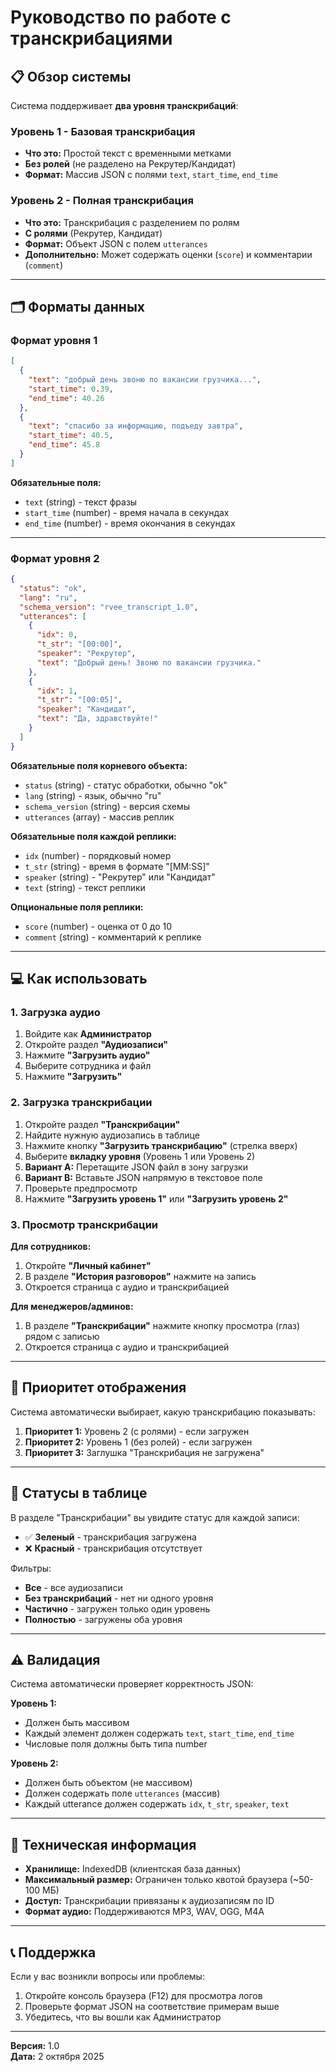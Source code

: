 # Руководство по работе с транскрибациями

## 📋 Обзор системы

Система поддерживает **два уровня транскрибаций**:

### Уровень 1 - Базовая транскрибация
- **Что это:** Простой текст с временными метками
- **Без ролей** (не разделено на Рекрутер/Кандидат)
- **Формат:** Массив JSON с полями `text`, `start_time`, `end_time`

### Уровень 2 - Полная транскрибация
- **Что это:** Транскрибация с разделением по ролям
- **С ролями** (Рекрутер, Кандидат)
- **Формат:** Объект JSON с полем `utterances`
- **Дополнительно:** Может содержать оценки (`score`) и комментарии (`comment`)

---

## 🗂️ Форматы данных

### Формат уровня 1

```json
[
  {
    "text": "добрый день звоню по вакансии грузчика...",
    "start_time": 0.39,
    "end_time": 40.26
  },
  {
    "text": "спасибо за информацию, подъеду завтра",
    "start_time": 40.5,
    "end_time": 45.8
  }
]
```

**Обязательные поля:**
- `text` (string) - текст фразы
- `start_time` (number) - время начала в секундах
- `end_time` (number) - время окончания в секундах

---

### Формат уровня 2

```json
{
  "status": "ok",
  "lang": "ru",
  "schema_version": "rvee_transcript_1.0",
  "utterances": [
    {
      "idx": 0,
      "t_str": "[00:00]",
      "speaker": "Рекрутер",
      "text": "Добрый день! Звоню по вакансии грузчика."
    },
    {
      "idx": 1,
      "t_str": "[00:05]",
      "speaker": "Кандидат",
      "text": "Да, здравствуйте!"
    }
  ]
}
```

**Обязательные поля корневого объекта:**
- `status` (string) - статус обработки, обычно "ok"
- `lang` (string) - язык, обычно "ru"
- `schema_version` (string) - версия схемы
- `utterances` (array) - массив реплик

**Обязательные поля каждой реплики:**
- `idx` (number) - порядковый номер
- `t_str` (string) - время в формате "[MM:SS]"
- `speaker` (string) - "Рекрутер" или "Кандидат"
- `text` (string) - текст реплики

**Опциональные поля реплики:**
- `score` (number) - оценка от 0 до 10
- `comment` (string) - комментарий к реплике

---

## 💻 Как использовать

### 1. Загрузка аудио

1. Войдите как **Администратор**
2. Откройте раздел **"Аудиозаписи"**
3. Нажмите **"Загрузить аудио"**
4. Выберите сотрудника и файл
5. Нажмите **"Загрузить"**

### 2. Загрузка транскрибации

1. Откройте раздел **"Транскрибации"**
2. Найдите нужную аудиозапись в таблице
3. Нажмите кнопку **"Загрузить транскрибацию"** (стрелка вверх)
4. Выберите **вкладку уровня** (Уровень 1 или Уровень 2)
5. **Вариант A:** Перетащите JSON файл в зону загрузки
6. **Вариант B:** Вставьте JSON напрямую в текстовое поле
7. Проверьте предпросмотр
8. Нажмите **"Загрузить уровень 1"** или **"Загрузить уровень 2"**

### 3. Просмотр транскрибации

**Для сотрудников:**
1. Откройте **"Личный кабинет"**
2. В разделе **"История разговоров"** нажмите на запись
3. Откроется страница с аудио и транскрибацией

**Для менеджеров/админов:**
1. В разделе **"Транскрибации"** нажмите кнопку просмотра (глаз) рядом с записью
2. Откроется страница с аудио и транскрибацией

---

## 🔄 Приоритет отображения

Система автоматически выбирает, какую транскрибацию показывать:

1. **Приоритет 1:** Уровень 2 (с ролями) - если загружен
2. **Приоритет 2:** Уровень 1 (без ролей) - если загружен
3. **Приоритет 3:** Заглушка "Транскрибация не загружена"

---

## 🎯 Статусы в таблице

В разделе "Транскрибации" вы увидите статус для каждой записи:

- ✅ **Зеленый** - транскрибация загружена
- ❌ **Красный** - транскрибация отсутствует

Фильтры:
- **Все** - все аудиозаписи
- **Без транскрибаций** - нет ни одного уровня
- **Частично** - загружен только один уровень
- **Полностью** - загружены оба уровня

---

## ⚠️ Валидация

Система автоматически проверяет корректность JSON:

**Уровень 1:**
- Должен быть массивом
- Каждый элемент должен содержать `text`, `start_time`, `end_time`
- Числовые поля должны быть типа number

**Уровень 2:**
- Должен быть объектом (не массивом)
- Должен содержать поле `utterances` (массив)
- Каждый utterance должен содержать `idx`, `t_str`, `speaker`, `text`

---

## 🔧 Техническая информация

- **Хранилище:** IndexedDB (клиентская база данных)
- **Максимальный размер:** Ограничен только квотой браузера (~50-100 МБ)
- **Доступ:** Транскрибации привязаны к аудиозаписям по ID
- **Формат аудио:** Поддерживаются MP3, WAV, OGG, M4A

---

## 📞 Поддержка

Если у вас возникли вопросы или проблемы:
1. Откройте консоль браузера (F12) для просмотра логов
2. Проверьте формат JSON на соответствие примерам выше
3. Убедитесь, что вы вошли как Администратор

---

**Версия:** 1.0  
**Дата:** 2 октября 2025

